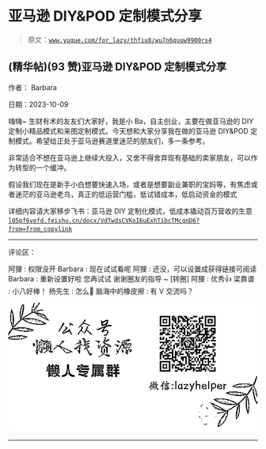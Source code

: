 # 亚马逊 DIY&POD 定制模式分享

> 原文：[`www.yuque.com/for_lazy/thfiu8/wu7n6quuw9900rs4`](https://www.yuque.com/for_lazy/thfiu8/wu7n6quuw9900rs4)

## (精华帖)(93 赞)亚马逊 DIY&POD 定制模式分享

作者： Barbara

日期：2023-10-09

嗨嗨~ 生财有术的友友们大家好，我是小 Ba，自主创业，主要在做亚马逊的 DIY 定制小精品模式和来图定制模式。今天想和大家分享我在做的亚马逊 DIY&POD 定制模式。希望给正处于亚马逊赛道里迷茫的朋友们，多一条参考。

非常适合不想在亚马逊上继续大投入，又舍不得舍弃现有基础的卖家朋友，可以作为转型的一个缓冲。

假设我们现在是新手小白想要快速入场，或者是想要副业兼职的宝妈等，有焦虑或者迷茫的亚马逊老鸟，真正的低运营门槛，低试错成本，低启动资金的模式

详细内容请大家移步飞书：亚马逊 DIY 定制化模式，低成本撬动百万营收的生意[`l05pf6vefd.feishu.cn/docx/VdTwdsCVKoI6uExhTibcTMcqnD6?from=from_copylink`](https://l05pf6vefd.feishu.cn/docx/VdTwdsCVKoI6uExhTibcTMcqnD6?from=from_copylink)

* * *

评论区：

阿狸 : 权限没开
Barbara : 现在试试看呢
阿狸 : 还没，可以设置成获得链接可阅读
Barbara : 重新设置好啦 您再试试 谢谢圈友的指导 ~ [转圈]
阿狸 : 优秀👍
梁靠谱 : 小八好棒！
杨先生 : 怎么🔗
脑海中的橡皮擦 : 有 V 交流吗？

![](img/1c37d505930596d12a88ab23e11aa07a.png)

* * *